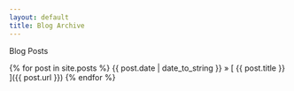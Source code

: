 ```yaml
---
layout: default
title: Blog Archive
---
```

<p class="lead">Blog Posts</p>

{% for post in site.posts %}
  {{ post.date | date_to_string }} &raquo; [ {{ post.title }} ]({{ post.url }})
{% endfor %}
